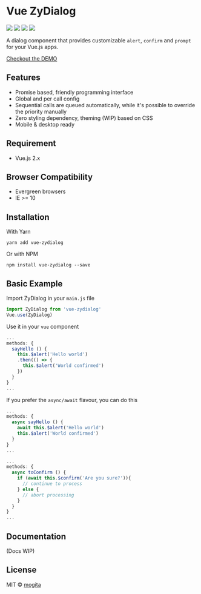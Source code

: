 # Vue ZyDialog

[![](https://travis-ci.org/mogita/vue-zydialog.svg?branch=master)](https://travis-ci.org/mogita/vue-zydialog)
[![](https://img.shields.io/npm/v/vue-zydialog.svg)](https://www.npmjs.com/package/vue-zydialog)
[![](https://img.shields.io/npm/l/vue-zydialog.svg)](https://github.com/mogita/vue-zydialog/blob/master/LICENSE)
[![](https://img.shields.io/badge/code_style-standard-brightgreen.svg)](https://standardjs.com)

A dialog component that provides customizable `alert`, `confirm` and `prompt` for your Vue.js apps.

[Checkout the DEMO](https://mogita.github.io/vue-zydialog)

## Features

- Promise based, friendly programming interface
- Global and per call config
- Sequential calls are queued automatically, while it's possible to override the priority manually
- Zero styling dependency, theming (WIP) based on CSS
- Mobile & desktop ready

## Requirement

- Vue.js 2.x

## Browser Compatibility

- Evergreen browsers
- IE >= 10

## Installation

With Yarn

```
yarn add vue-zydialog
```

Or with NPM

```
npm install vue-zydialog --save
```

## Basic Example

Import ZyDialog in your `main.js` file

```js
import ZyDialog from 'vue-zydialog'
Vue.use(ZyDialog)
```

Use it in your `vue` component

```js
...
methods: {
  sayHello () {
    this.$alert('Hello world')
    .then(() => {
      this.$alert('World confirmed')
    })
  }
}
...
```

If you prefer the `async/await` flavour, you can do this

```js
...
methods: {
  async sayHello () {
    await this.$alert('Hello world')
    this.$alert('World confirmed')
  }
}
...

...
methods: {
  async toConfirm () {
    if (await this.$confirm('Are you sure?')){
      // continue to process
    } else {
      // abort processing
    }
  }
}
...
```

## Documentation

(Docs WIP)

## License

MIT © [mogita](https://github.com/mogita)
